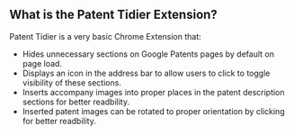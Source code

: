 ## What is the Patent Tidier Extension?

Patent Tidier is a very basic Chrome Extension that:

* Hides unnecessary sections on Google Patents pages by default on page load.
* Displays an icon in the address bar to allow users to click to toggle visibility of these sections.
* Inserts accompany images into proper places in the patent description sections for better readbility.
* Inserted patent images can be rotated to proper orientation by clicking for better readbility.
